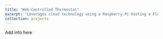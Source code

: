 ```yaml
---
title: "Web-Controlled Thermostat"
excerpt: "Leverages cloud technology using a Raspberry Pi hosting a Flask web server to make heating your home more convenient"
collection: projects
---
```


Add info here
